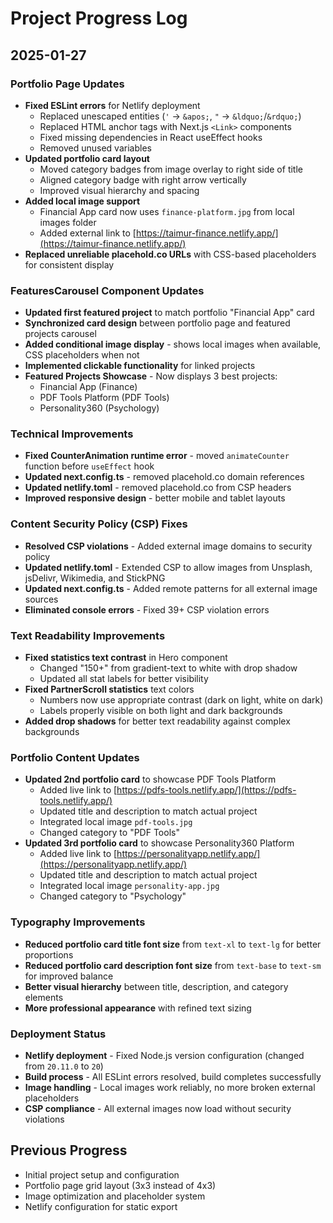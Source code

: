 # Project Progress Log

## 2025-01-27

### Portfolio Page Updates
- **Fixed ESLint errors** for Netlify deployment
  - Replaced unescaped entities (`'` → `&apos;`, `"` → `&ldquo;`/`&rdquo;`)
  - Replaced HTML anchor tags with Next.js `<Link>` components
  - Fixed missing dependencies in React useEffect hooks
  - Removed unused variables
- **Updated portfolio card layout**
  - Moved category badges from image overlay to right side of title
  - Aligned category badge with right arrow vertically
  - Improved visual hierarchy and spacing
- **Added local image support**
  - Financial App card now uses `finance-platform.jpg` from local images folder
  - Added external link to [https://taimur-finance.netlify.app/](https://taimur-finance.netlify.app/)
- **Replaced unreliable placehold.co URLs** with CSS-based placeholders for consistent display

### FeaturesCarousel Component Updates
- **Updated first featured project** to match portfolio "Financial App" card
- **Synchronized card design** between portfolio page and featured projects carousel
- **Added conditional image display** - shows local images when available, CSS placeholders when not
- **Implemented clickable functionality** for linked projects
- **Featured Projects Showcase** - Now displays 3 best projects:
  - Financial App (Finance)
  - PDF Tools Platform (PDF Tools)
  - Personality360 (Psychology)

### Technical Improvements
- **Fixed CounterAnimation runtime error** - moved `animateCounter` function before `useEffect` hook
- **Updated next.config.ts** - removed placehold.co domain references
- **Updated netlify.toml** - removed placehold.co from CSP headers
- **Improved responsive design** - better mobile and tablet layouts

### Content Security Policy (CSP) Fixes
- **Resolved CSP violations** - Added external image domains to security policy
- **Updated netlify.toml** - Extended CSP to allow images from Unsplash, jsDelivr, Wikimedia, and StickPNG
- **Updated next.config.ts** - Added remote patterns for all external image sources
- **Eliminated console errors** - Fixed 39+ CSP violation errors

### Text Readability Improvements
- **Fixed statistics text contrast** in Hero component
  - Changed "150+" from gradient-text to white with drop shadow
  - Updated all stat labels for better visibility
- **Fixed PartnerScroll statistics** text colors
  - Numbers now use appropriate contrast (dark on light, white on dark)
  - Labels properly visible on both light and dark backgrounds
- **Added drop shadows** for better text readability against complex backgrounds

### Portfolio Content Updates
- **Updated 2nd portfolio card** to showcase PDF Tools Platform
  - Added live link to [https://pdfs-tools.netlify.app/](https://pdfs-tools.netlify.app/)
  - Updated title and description to match actual project
  - Integrated local image `pdf-tools.jpg`
  - Changed category to "PDF Tools"
- **Updated 3rd portfolio card** to showcase Personality360 Platform
  - Added live link to [https://personalityapp.netlify.app/](https://personalityapp.netlify.app/)
  - Updated title and description to match actual project
  - Integrated local image `personality-app.jpg`
  - Changed category to "Psychology"

### Typography Improvements
- **Reduced portfolio card title font size** from `text-xl` to `text-lg` for better proportions
- **Reduced portfolio card description font size** from `text-base` to `text-sm` for improved balance
- **Better visual hierarchy** between title, description, and category elements
- **More professional appearance** with refined text sizing

### Deployment Status
- **Netlify deployment** - Fixed Node.js version configuration (changed from `20.11.0` to `20`)
- **Build process** - All ESLint errors resolved, build completes successfully
- **Image handling** - Local images work reliably, no more broken external placeholders
- **CSP compliance** - All external images now load without security violations

## Previous Progress
- Initial project setup and configuration
- Portfolio page grid layout (3x3 instead of 4x3)
- Image optimization and placeholder system
- Netlify configuration for static export
